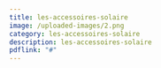 ```yaml
---
title: les-accessoires-solaire
image: /uploaded-images/2.png
category: les-accessoires-solaire
description: les-accessoires-solaire
pdflink: "#"
---
```

